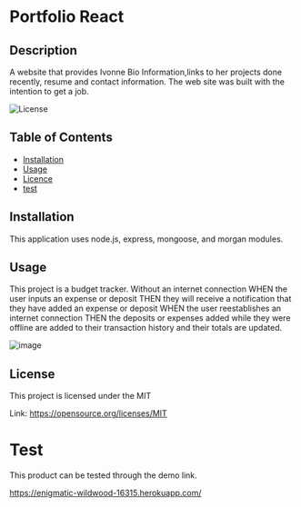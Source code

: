 # Portfolio React

## Description
A website that provides Ivonne Bio Information,links to her projects done recently, resume and contact information. The web site was built with the intention to get a job.

![License](https://img.shields.io/badge/license-MIT-Blue.svg)

## Table of Contents

  * [Installation](#installation)
  * [Usage](#usage)
  * [Licence](#license)
  * [test](#test)

## Installation
This application uses node.js, express, mongoose, and morgan  modules. 

## Usage
This project is a budget tracker. Without an internet connection WHEN the user inputs an expense or deposit THEN they will receive a notification that they have added an expense or deposit WHEN the user reestablishes an internet connection THEN the deposits or expenses added while they were offline are added to their transaction history and their totals are updated.

![image](https://user-images.githubusercontent.com/88918693/147765157-6e041c32-941b-485a-9648-ba1fb6afcad9.png)


## License
This project is licensed under the MIT

Link: https://opensource.org/licenses/MIT


# Test
This product can be tested through the demo link.

https://enigmatic-wildwood-16315.herokuapp.com/
